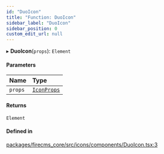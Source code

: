 ```yaml
---
id: "DuoIcon"
title: "Function: DuoIcon"
sidebar_label: "DuoIcon"
sidebar_position: 0
custom_edit_url: null
---
```


▸ **DuoIcon**(`props`): `Element`

#### Parameters

| Name | Type |
| :------ | :------ |
| `props` | [`IconProps`](../types/IconProps.md) |

#### Returns

`Element`

#### Defined in

[packages/firecms_core/src/icons/components/DuoIcon.tsx:3](https://github.com/FireCMSco/firecms/blob/d45f3739/packages/firecms_core/src/icons/components/DuoIcon.tsx#L3)
